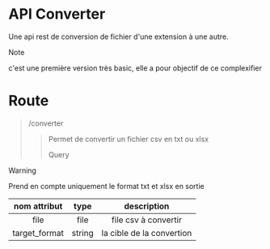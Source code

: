 # API Converter

Une api rest de conversion de fichier d'une extension à une autre.

> [!NOTE]
> c'est une première version très basic, elle a pour objectif de ce complexifier


# Route

> /converter
> > Permet de convertir un fichier csv en txt ou xlsx
> >
> > Query

> [!WARNING]
> Prend en compte uniquement le format txt et xlsx en sortie

| nom attribut |  type  |        description        |
|:------------:|:------:|:-------------------------:|
|     file     |  file  |   file csv à convertir    |
|    target_format    | string | la cible de la convertion |

